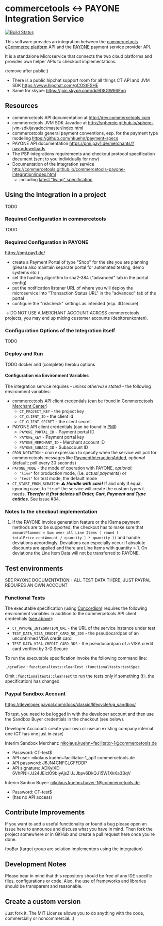 # commercetools <-> PAYONE Integration Service

[![Build Status](https://travis-ci.com/commercetools/commercetools-payone-integration.svg?token=BGS8vSNxuriRBqs9Ffzs&branch=master)](https://travis-ci.com/commercetools/commercetools-payone-integration)

This software provides an integration between the [commercetools eCommerce platform](http://dev.sphere.io) API
and the [PAYONE](http://www.payone.de) payment service provider API. 

It is a standalone Microservice that connects the two cloud platforms and provides own helper APIs to checkout
implementations. 

(remove after public:) 
 * There is a public hipchat support room for all things CT API and JVM SDK https://www.hipchat.com/gCOStFSHE
 * Same for skype: https://join.skype.com/dc9D8GW9SFnp 
 
## Resources
 * commercetools API documentation at http://dev.commercetools.com
 * commercetools JVM SDK Javadoc at http://sphereio.github.io/sphere-jvm-sdk/javadoc/master/index.html
 * commercetools general payment conventions, esp. for the payment type modeling https://github.com/nkuehn/payment-specs
 * PAYONE API documentation https://pmi.pay1.de/merchants/?navi=downloads 
 * The PSP integrations requirements and checkout protocol specification document (sent to you individually for now)
 * Documentation of the integration service http://commercetools.github.io/commercetools-payone-integration/index.html
   * including [latest "living" specification](http://commercetools.github.io/commercetools-payone-integration/latest/spec/specs/Specs.html)
 
## Using the Integration in a project

TODO

### Required Configuration in commercetools

TODO

### Required Configuration in PAYONE

https://pmi.pay1.de/

 * create a Payment Portal of type "Shop" for the site you are planning (please also maintain separate portal for 
   automated testing, demo systems etc.)
 * set the hashing algorithm to sha2-384  ("advanced" tab in the portal config)
 * put the notification listener URL of where you will deploy the microservice into "Transaction Status URL" in the 
   "advanced" tab of the portal
 * configure the "riskcheck" settings as intended (esp. 3Dsecure)

-> DO NOT USE A MERCHANT ACCOUNT ACROSS commercetools projects, you may end up mixing customer accounts (debitorenkonten). 

### Configuration Options of the Integration itself

TODO 

### Deploy and Run

TODO docker and (complete) heroku options

#### <a name="configEnv"> Configuration via Environment Variables

The integration service requires - _unless otherwise stated_ - the following environment variables:

* commercetools API client credentials (can be found in [Commercetools Merchant Center](https://admin.sphere.io/))
  * `CT_PROJECT_KEY` - the project key 
  * `CT_CLIENT_ID` - the client id
  * `CT_CLIENT_SECRET` - the client secret
* PAYONE API client credentials (can be found in [PMI](https://pmi.pay1.de/))
  * `PAYONE_PORTAL_ID` - Payment portal ID
  * `PAYONE_KEY` - Payment portal key
  * `PAYONE_MERCHANT_ID` - Merchant account ID
  * `PAYONE_SUBACC_ID` - Subaccount ID
* `CRON_NOTATION` - cron expression to specify when the service will poll for commercetools messages like
  [PaymentInteractionAdded](http://dev.commercetools.com/http-api-projects-messages.html#payment-interaction-added-message),
  _optional_ (default: poll every 30 seconds)
* `PAYONE_MODE` - the mode of operation with PAYONE, _optional_:
  * `"live"` for production mode, (i.e. _actual payments_) or
  * `"test"` for test mode, the default mode
* `CT_START_FROM_SCRATCH`- :warning: _**Handle with care!**_ If and only if equal, ignoring case, to `"true"`
  the service will create the custom types it needs.
  _**Therefor it first deletes all Order, Cart, Payment and Type entities**_. See issue #34.

### Notes to the checkout implementation

 1. If the PAYONE invoice generation feature or the Klarna payment methods are to be supported, the checkout has to make
    sure that 
    `amountPlanned = Sum over all Line Items ( round ( totalPrice.centAmount / quantity ) * quantity ))` 
    and handle deviations accordingly.  Deviations can especially occur if absolute discounts are applied and there are
    Line Items with quantity > 1.  On deviations the Line Item Data will not be transferred to PAYONE. 

## Test environments

SEE PAYONE DOCUMENTATION - ALL TEST DATA THERE, JUST PAYPAL REQUIRES AN OWN ACCOUNT

### Functional Tests

The executable specification (using [Concordion](http://concordion.org/)) requires the following environment variables
in addition to the commercetools API client credentials ([see above](#configEnv)):

* `CT_PAYONE_INTEGRATION_URL` - the URL of the service instance under test
* `TEST_DATA_VISA_CREDIT_CARD_NO_3DS` - the pseudocardpan of an unconfirmed VISA credit card
* `TEST_DATA_VISA_CREDIT_CARD_3DS` - the pseudocardpan of a VISA credit card verified by 3-D Secure

To run the executable specification invoke the following command line:

```
./gradlew :functionaltests:cleanTest :functionaltests:testSpec
```

Omit `:functionaltests:cleanTest` to run the tests only if something (f.i. the specification) has changed.

### Paypal Sandbox Account

https://developer.paypal.com/docs/classic/lifecycle/ug_sandbox/

To test, you need to be logged in with the developer account and then use the Sandbox Buyer credentials in the checkout (see below). 

Developer Acccount: create your own or use an existing company internal one (CT has one just in case)

Interim Sandbox Merchant: nikolaus.kuehn+facilitator-1@commercetools.de

 * Password: CT-test$
 * API user: nikolaus.kuehn+facilitator-1_api1.commercetools.de 
 * API password: J6JN4CNFGLGFFDDP
 * API signature: ADKylXE-6VhPNHJJ24JEiclO9bIyAjsZlJJJbpv6DkQJ15W1XkKa3BqV

Interim Sanbox Buyer: nikolaus.kuehn+buyer-1@commercetools.de  
 
 * Password: CT-test$
 * (has no API access) 

## Contribute Improvements

If you want to add a useful functionality or found a bug please open an issue here to announce and discuss what you
have in mind.  Then fork the project somewhere or in GitHub and create a pull request here once you're done. 

fooBar (target group are solution implementors using the integration)

## Development Notes

Please bear in mind that this repository should be free of any IDE specific files, configurations or code. Also, the use
 of frameworks and libraries should be transparent and reasonable.

## Create a custom version

Just fork it. The MIT License allows you to do anything with the code, commercially or noncommercial. :)
